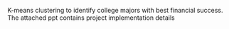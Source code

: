 K-means clustering to identify college majors with best financial success. The attached ppt contains project implementation details
